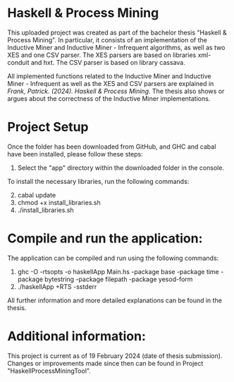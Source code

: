 # Haskell & Process Mining

This uploaded project was created as part of the bachelor thesis "Haskell & Process Mining".
In particular, it consists of an implementation of the Inductive Miner and Inductive Miner - Infrequent algorithms, as well as two XES and one CSV parser.
The XES parsers are based on libraries xml-conduit and hxt.
The CSV parser is based on library cassava.

All implemented functions related to the Inductive Miner and Inductive Miner - Infrequent as well as the XES and CSV parsers are explained in *Frank, Patrick. (2024). Haskell & Process Mining*.
The thesis also shows or argues about the correctness of the Inductive Miner implementations.


# Project Setup

Once the folder has been downloaded from GitHub, and GHC and cabal have been installed, please follow these steps:

1. Select the "app" directory within the downloaded folder in the console.

To install the necessary libraries, run the following commands: 

2. cabal update
3. chmod +x install_libraries.sh 
3. ./install_libraries.sh


# Compile and run the application: 

The application can be compiled and run using the following commands:

1. ghc -O -rtsopts -o haskellApp Main.hs -package base -package time -package bytestring -package filepath -package yesod-form 
2. ./haskellApp +RTS -sstderr


All further information and more detailed explanations can be found in the thesis.


# Additional information:

This project is current as of 19 February 2024 (date of thesis submission).
Changes or improvements made since then can be found in Project "HaskellProcessMiningTool".
